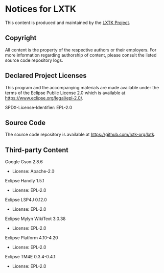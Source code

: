 # Notices for LXTK

This content is produced and maintained by the [LXTK Project](https://lxtk.org).

## Copyright

All content is the property of the respective authors or their employers.
For more information regarding authorship of content, please consult the
listed source code repository logs.

## Declared Project Licenses

This program and the accompanying materials are made available under
the terms of the Eclipse Public License 2.0 which is available at
<https://www.eclipse.org/legal/epl-2.0/>.

SPDX-License-Identifier: EPL-2.0

## Source Code

The source code repository is available at <https://github.com/lxtk-org/lxtk>.

## Third-party Content

Google Gson 2.8.6

 * License: Apache-2.0

Eclipse Handly 1.5.1

 * License: EPL-2.0

Eclipse LSP4J 0.12.0

 * License: EPL-2.0

Eclipse Mylyn WikiText 3.0.38

 * License: EPL-2.0

Eclipse Platform 4.10-4.20

 * License: EPL-2.0

Eclipse TM4E 0.3.4-0.4.1

 * License: EPL-2.0
